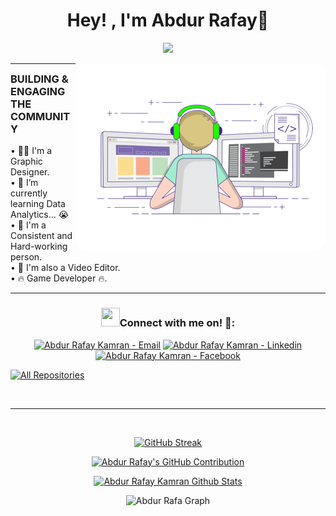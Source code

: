 <!-- animation start  -->
  <div align="center">
    <h1> Hey! , I'm Abdur Rafay👋</h1>
  </div>
<p align="center">
<a href="https://github.com/AbdurRafay11"><img src="https://readme-typing-svg.herokuapp.com/?lines=Data+Analysis;+Graphic+Designer;+Game+Dev&font=Roboto&size=26&duration=3500&pause=500&center=true&width=500&height=50&color=eab676"></a>

<!-- animation end  -->
			
<img align="right" alt="Coding" width="400" style="border-radius:20px;"
	src="https://raw.githubusercontent.com/devSouvik/devSouvik/master/gif3.gif"/>
<hr>
<h3 style="margin-top: 4px;">BUILDING & ENGAGING THE COMMUNITY</h3>
• 💪🏻 I'm a Graphic Designer.<br>
• 🌱 I’m currently learning Data Analytics... 😭<br> 
• 🚀 I'm a Consistent and Hard-working person.<br> 
• 📗 I'm also a Video Editor.<br>
• 🔥 Game Developer 🔥.<br>
<hr>

<h3 align="center" > <img src="https://media.giphy.com/media/iY8CRBdQXODJSCERIr/giphy.gif" width="30" height="30" style="margin-center: 10px;">Connect with me on! 🔗: </h3>

<p align="center">

 <div align="center"  class="icons-social" style="margin-center: 10px;">
<div>   
    <a href="mailto:rafayzoyan@gmail.com" target="_blank"><img src="https://img.shields.io/badge/-Email-0D1117?style=for-the-badge&logo=protonmail&logoColor=F0DB4F" alt="Abdur Rafay Kamran - Email"></a>
    <a href="https://www.linkedin.com/in/abdur-rafay-kamran-a03a18351" target="_blank"><img src="https://img.shields.io/badge/Linkedin-0D1117?style=for-the-badge&logo=linkedin&logoColor=F0DB4F" alt="Abdur Rafay Kamran - Linkedin"></a><br>
    <a href="https://www.facebook.com/share/18eAKRMBZv/" target="_blank"><img src="https://img.shields.io/badge/Facebook-0D1117?style=for-the-badge&logo=Facebook&logoColor=F0DB4F" alt="Abdur Rafay Kamran - Facebook"></a>
	

</div>

</p>


<p align="left">
  <a href="https://github.com/AbdurRafay11?tab=repositories" target="_blank"><img alt="All Repositories" title="All Repositories" src="https://img.shields.io/badge/-All%20Repos-2962FF?style=for-the-badge&logo=koding&logoColor=white"/></a>
</p>

<br/>
<hr/>
<br/>

<p align="center">
  <a href="https://github.com/AbdurRafay11">
    <a href="https://git.io/streak-stats"><img src="https://github-readme-streak-stats.herokuapp.com?user=AbdurRafay11&theme=dark" alt="GitHub Streak" /></a>
  </a>
</p>

<p align="center">
  <a href="https://github.com/AbdurRafay11">
    <img src="http://github-profile-summary-cards.vercel.app/api/cards/profile-details?username=AbdurRafay11&theme=vision_friendly_dark" alt="Abdur Rafay's GitHub Contribution"/>
  </a>
</p>

<a> 
    <a href="https://github.com/AbdurRafay11"><img alt="Abdur Rafay Kamran Github Stats" src="https://denvercoder1-github-readme-stats.vercel.app/api?username=AbdurRafay11&show_icons=true&count_private=true&theme=react&border_color=7F3FBF&bg_color=0D1117&title_color=F85D7F&icon_color=F8D866" height="192px" width="49.5%"/></a>
<!--* <a href="https://github.com/AbdurRafay11"><img alt="Abdur Rafay Top Languages" src="http://github-profile-summary-cards.vercel.app/api/cards/repos-per-language?username=AbdurRafay11&theme=vision_friendly_dark&langs_count=8&layout=compact&theme=react&border_color=7F3FBF&bg_color=0D1117&title_color=F85D7F&icon_color=F8D866" height="192px" width="49.5%"/></a>
  <br/>
</a> -->


![Abdur Rafa Graph](https://github-readme-activity-graph.vercel.app/graph?username=AbdurRafay11&custom_title=Abdur%20Rafay%20GitHub%20Activity%20Graph&bg_color=0D1117&color=7F3FBF&line=7F3FBF&point=7F3FBF&area_color=FFFFFF&title_color=FFFFFF&area=true)

 
